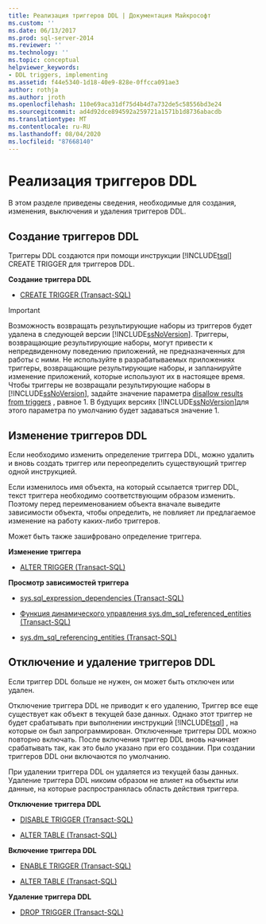 ```yaml
---
title: Реализация триггеров DDL | Документация Майкрософт
ms.custom: ''
ms.date: 06/13/2017
ms.prod: sql-server-2014
ms.reviewer: ''
ms.technology: ''
ms.topic: conceptual
helpviewer_keywords:
- DDL triggers, implementing
ms.assetid: f44e5340-1d18-40e9-828e-0ffcca091ae3
author: rothja
ms.author: jroth
ms.openlocfilehash: 110e69aca31df75d4b4d7a732de5c58556bd3e24
ms.sourcegitcommit: ad4d92dce894592a259721a1571b1d8736abacdb
ms.translationtype: MT
ms.contentlocale: ru-RU
ms.lasthandoff: 08/04/2020
ms.locfileid: "87668140"
---
```

# <a name="implement-ddl-triggers"></a>Реализация триггеров DDL
  В этом разделе приведены сведения, необходимые для создания, изменения, выключения и удаления триггеров DDL.  
  
## <a name="creating-ddl-triggers"></a>Создание триггеров DDL  
 Триггеры DDL создаются при помощи инструкции [!INCLUDE[tsql](../../includes/tsql-md.md)] CREATE TRIGGER для триггеров DDL.  
  
 **Создание триггера DDL**  
  
-   [CREATE TRIGGER (Transact-SQL)](/sql/t-sql/statements/create-trigger-transact-sql)  
  
> [!IMPORTANT]  
>  Возможность возвращать результирующие наборы из триггеров будет удалена в следующей версии [!INCLUDE[ssNoVersion](../../../includes/ssnoversion-md.md)]. Триггеры, возвращающие результирующие наборы, могут привести к непредвиденному поведению приложений, не предназначенных для работы с ними. Не используйте в разрабатываемых приложениях триггеры, возвращающие результирующие наборы, и запланируйте изменение приложений, которые используют их в настоящее время. Чтобы триггеры не возвращали результирующие наборы в [!INCLUDE[ssNoVersion](../../../includes/ssnoversion-md.md)], задайте значение параметра [disallow results from triggers](../../database-engine/configure-windows/disallow-results-from-triggers-server-configuration-option.md) , равное 1. В будущих версиях [!INCLUDE[ssNoVersion](../../../includes/ssnoversion-md.md)]для этого параметра по умолчанию будет задаваться значение 1.  
  
## <a name="modifying-ddl-triggers"></a>Изменение триггеров DDL  
 Если необходимо изменить определение триггера DDL, можно удалить и вновь создать триггер или переопределить существующий триггер одной инструкцией.  
  
 Если изменилось имя объекта, на который ссылается триггер DDL, текст триггера необходимо соответствующим образом изменить. Поэтому перед переименованием объекта вначале выведите зависимости объекта, чтобы определить, не повлияет ли предлагаемое изменение на работу каких-либо триггеров.  
  
 Может быть также зашифровано определение триггера.  
  
 **Изменение триггера**  
  
-   [ALTER TRIGGER (Transact-SQL)](/sql/t-sql/statements/alter-trigger-transact-sql)  
  
 **Просмотр зависимостей триггера**  
  
-   [sys.sql_expression_dependencies (Transact-SQL)](/sql/relational-databases/system-catalog-views/sys-sql-expression-dependencies-transact-sql)  
  
-   [Функция динамического управления sys.dm_sql_referenced_entities (Transact-SQL)](/sql/relational-databases/system-dynamic-management-views/sys-dm-sql-referenced-entities-transact-sql)  
  
-   [sys.dm_sql_referencing_entities (Transact-SQL)](/sql/relational-databases/system-dynamic-management-views/sys-dm-sql-referencing-entities-transact-sql)  
  
## <a name="disabling-and-dropping-ddl-triggers"></a>Отключение и удаление триггеров DDL  
 Если триггер DDL больше не нужен, он может быть отключен или удален.  
  
 Отключение триггера DDL не приводит к его удалению, Триггер все еще существует как объект в текущей базе данных. Однако этот триггер не будет срабатывать при выполнении инструкций [!INCLUDE[tsql](../../includes/tsql-md.md)] , на которые он был запрограммирован. Отключенные триггеры DDL можно повторно включать. После включения триггер DDL вновь начинает срабатывать так, как это было указано при его создании. При создании триггеров DDL они включаются по умолчанию.  
  
 При удалении триггера DDL он удаляется из текущей базы данных. Удаление триггера DDL никоим образом не влияет на объекты или данные, на которые распространялась область действия триггера.  
  
 **Отключение триггера DDL**  
  
-   [DISABLE TRIGGER (Transact-SQL)](/sql/t-sql/statements/disable-trigger-transact-sql)  
  
-   [ALTER TABLE (Transact-SQL)](/sql/t-sql/statements/alter-table-transact-sql)  
  
 **Включение триггера DDL**  
  
-   [ENABLE TRIGGER (Transact-SQL)](/sql/t-sql/statements/enable-trigger-transact-sql)  
  
-   [ALTER TABLE (Transact-SQL)](/sql/t-sql/statements/alter-table-transact-sql)  
  
 **Удаление триггера DDL**  
  
-   [DROP TRIGGER (Transact-SQL)](/sql/t-sql/statements/drop-trigger-transact-sql)  
  
  
